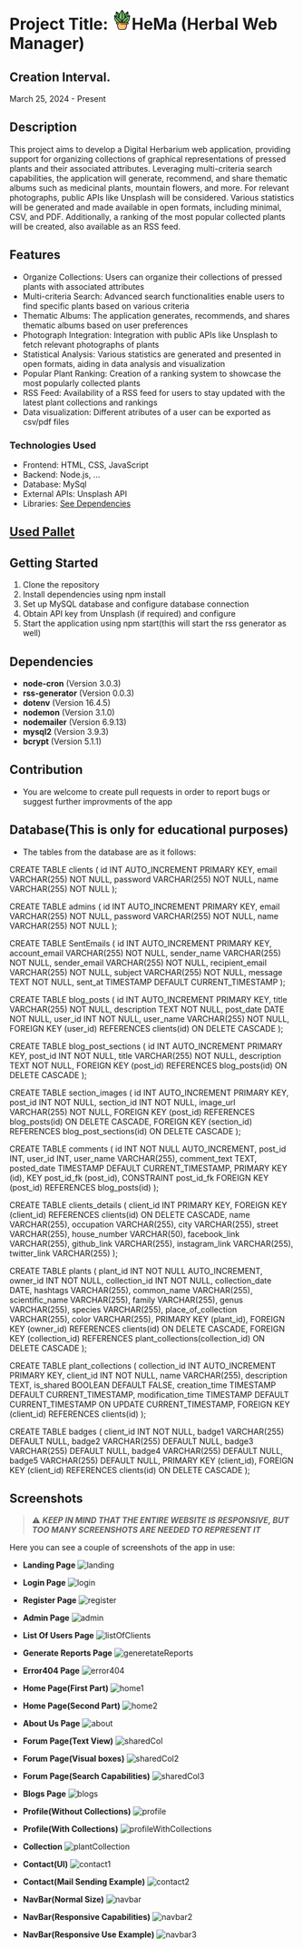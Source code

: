 # Project Title: <img src="images/website_Icon/plant.png" alt="Logo" width="35" style="margin-top: 10px;">HeMa (Herbal Web Manager)

## Creation Interval.
March 25, 2024 - Present

## Description
This project aims to develop a Digital Herbarium web application, providing support for organizing collections of graphical representations of pressed plants and their associated attributes. Leveraging multi-criteria search capabilities, the application will generate, recommend, and share thematic albums such as medicinal plants, mountain flowers, and more. For relevant photographs, public APIs like Unsplash will be considered.
Various statistics will be generated and made available in open formats, including minimal, CSV, and PDF. Additionally, a ranking of the most popular collected plants will be created, also available as an RSS feed.

## Features
- Organize Collections: Users can organize their collections of pressed plants with associated attributes
- Multi-criteria Search: Advanced search functionalities enable users to find specific plants based on various criteria
- Thematic Albums: The application generates, recommends, and shares thematic albums based on user preferences
- Photograph Integration: Integration with public APIs like Unsplash to fetch relevant photographs of plants
- Statistical Analysis: Various statistics are generated and presented in open formats, aiding in data analysis and visualization
- Popular Plant Ranking: Creation of a ranking system to showcase the most popularly collected plants
- RSS Feed: Availability of a RSS feed for users to stay updated with the latest plant collections and rankings
- Data visualization: Different atributes of a user can be exported as csv/pdf files

### Technologies Used
- Frontend: HTML, CSS, JavaScript
- Backend: Node.js, ...
- Database: MySql
- External APIs: Unsplash API
- Libraries: [See Dependencies](#dependencies)

## [Used Pallet](https://colorhunt.co/palette/49698958a399a8cd9fe2f4c5)

## Getting Started
1. Clone the repository
2. Install dependencies using npm install
3. Set up MySQL database and configure database connection
4. Obtain API key from Unsplash (if required) and configure
5. Start the application using npm start(this will start the rss generator as well)

## <a name="dependencies"></a>Dependencies  
- **node-cron** (Version 3.0.3)
- **rss-generator** (Version 0.0.3)
- **dotenv** (Version 16.4.5)
- **nodemon** (Version 3.1.0)
- **nodemailer** (Version 6.9.13)
- **mysql2** (Version 3.9.3)
- **bcrypt** (Version 5.1.1)

## Contribution
- You are welcome to create pull requests in order to report bugs or suggest further improvments of the app

## Database(This is only for educational purposes)

- The tables from the database are as it follows:

CREATE TABLE clients (
    id INT AUTO_INCREMENT PRIMARY KEY,
    email VARCHAR(255) NOT NULL,
    password VARCHAR(255) NOT NULL,
    name VARCHAR(255) NOT NULL
);

CREATE TABLE admins (
    id INT AUTO_INCREMENT PRIMARY KEY,
    email VARCHAR(255) NOT NULL,
    password VARCHAR(255) NOT NULL,
    name VARCHAR(255) NOT NULL
);

CREATE TABLE SentEmails (
    id INT AUTO_INCREMENT PRIMARY KEY,
    account_email VARCHAR(255) NOT NULL,
    sender_name VARCHAR(255) NOT NULL,
    sender_email VARCHAR(255) NOT NULL,
    recipient_email VARCHAR(255) NOT NULL,
    subject VARCHAR(255) NOT NULL,
    message TEXT NOT NULL,
    sent_at TIMESTAMP DEFAULT CURRENT_TIMESTAMP
);

CREATE TABLE blog_posts (
    id INT AUTO_INCREMENT PRIMARY KEY,
    title VARCHAR(255) NOT NULL,
    description TEXT NOT NULL,
    post_date DATE NOT NULL,
    user_id INT NOT NULL,
    user_name VARCHAR(255) NOT NULL,
    FOREIGN KEY (user_id) REFERENCES clients(id) ON DELETE CASCADE
);

CREATE TABLE blog_post_sections (
    id INT AUTO_INCREMENT PRIMARY KEY,
    post_id INT NOT NULL,
    title VARCHAR(255) NOT NULL,
    description TEXT NOT NULL,
    FOREIGN KEY (post_id) REFERENCES blog_posts(id) ON DELETE CASCADE
);

CREATE TABLE section_images (
    id INT AUTO_INCREMENT PRIMARY KEY,
    post_id INT NOT NULL,
    section_id INT NOT NULL,
    image_url VARCHAR(255) NOT NULL,
    FOREIGN KEY (post_id) REFERENCES blog_posts(id) ON DELETE CASCADE,
    FOREIGN KEY (section_id) REFERENCES blog_post_sections(id) ON DELETE CASCADE
);

CREATE TABLE comments (
    id INT NOT NULL AUTO_INCREMENT,
    post_id INT,
    user_id INT,
    user_name VARCHAR(255),
    comment_text TEXT,
    posted_date TIMESTAMP DEFAULT CURRENT_TIMESTAMP,
    PRIMARY KEY (id),
    KEY post_id_fk (post_id),
    CONSTRAINT post_id_fk FOREIGN KEY (post_id) REFERENCES blog_posts(id)
);

CREATE TABLE clients_details (
    client_id INT PRIMARY KEY,
    FOREIGN KEY (client_id) REFERENCES clients(id) ON DELETE CASCADE,
    name VARCHAR(255),
    occupation VARCHAR(255),
    city VARCHAR(255),
    street VARCHAR(255),
    house_number VARCHAR(50),
    facebook_link VARCHAR(255),
    github_link VARCHAR(255),
    instagram_link VARCHAR(255),
    twitter_link VARCHAR(255)
);

CREATE TABLE plants (
    plant_id INT NOT NULL AUTO_INCREMENT,
    owner_id INT NOT NULL,
    collection_id INT NOT NULL,
    collection_date DATE,
    hashtags VARCHAR(255),
    common_name VARCHAR(255),
    scientific_name VARCHAR(255),
    family VARCHAR(255),
    genus VARCHAR(255),
    species VARCHAR(255),
    place_of_collection VARCHAR(255),
    color VARCHAR(255),
    PRIMARY KEY (plant_id),
    FOREIGN KEY (owner_id)
        REFERENCES clients(id)
        ON DELETE CASCADE,
    FOREIGN KEY (collection_id)
        REFERENCES plant_collections(collection_id)
        ON DELETE CASCADE
);

CREATE TABLE plant_collections (
    collection_id INT AUTO_INCREMENT PRIMARY KEY,
    client_id INT NOT NULL,
    name VARCHAR(255),
    description TEXT,
    is_shared BOOLEAN DEFAULT FALSE,
    creation_time TIMESTAMP DEFAULT CURRENT_TIMESTAMP,
    modification_time TIMESTAMP DEFAULT CURRENT_TIMESTAMP ON UPDATE CURRENT_TIMESTAMP,
    FOREIGN KEY (client_id) REFERENCES clients(id)
);

CREATE TABLE badges (
    client_id INT NOT NULL,
    badge1 VARCHAR(255) DEFAULT NULL,
    badge2 VARCHAR(255) DEFAULT NULL,
    badge3 VARCHAR(255) DEFAULT NULL,
    badge4 VARCHAR(255) DEFAULT NULL,
    badge5 VARCHAR(255) DEFAULT NULL,
    PRIMARY KEY (client_id),
    FOREIGN KEY (client_id) REFERENCES clients(id) ON DELETE CASCADE
);

## Screenshots

> ⚠️ ***KEEP IN MIND THAT THE ENTIRE WEBSITE IS RESPONSIVE, BUT TOO MANY SCREENSHOTS ARE NEEDED TO REPRESENT IT***

Here you can see a couple of screenshots of the app in use:

- **Landing Page**
![landing](https://github.com/NovioAlexandruRosca/Proiect-Web-2024-HeMa-/assets/113398639/0eec0c83-96f8-4aa2-addf-2f79b859436d)

- **Login Page**
![login](https://github.com/NovioAlexandruRosca/Proiect-Web-2024-HeMa-/assets/113398639/4b426f0c-6425-4765-a787-5522a0fd0bf0)

- **Register Page**
![register](https://github.com/NovioAlexandruRosca/Proiect-Web-2024-HeMa-/assets/113398639/ed35cc4f-5e9f-4086-a960-7b1690c8334d)

- **Admin Page**
![admin](https://github.com/NovioAlexandruRosca/Proiect-Web-2024-HeMa-/assets/113398639/90631d86-fdd7-42f5-9bd9-495d25bee8d2)

- **List Of Users Page**
![listOfClients](https://github.com/NovioAlexandruRosca/Proiect-Web-2024-HeMa-/assets/113398639/9e8e46dc-007c-4676-974c-560991cb4e4a)

- **Generate Reports Page**
![generetateReports](https://github.com/NovioAlexandruRosca/Proiect-Web-2024-HeMa-/assets/113398639/1c18e8fb-6df6-42e6-a91b-75a7be77dfe8)

- **Error404 Page**
![error404](https://github.com/NovioAlexandruRosca/Proiect-Web-2024-HeMa-/assets/113398639/96924e32-c406-4076-a9c6-e5033dba6fc3)

- **Home Page(First Part)**
![home1](https://github.com/NovioAlexandruRosca/Proiect-Web-2024-HeMa-/assets/113398639/dfa2bc81-2283-4308-a303-657fb58261fb)
- **Home Page(Second Part)**
![home2](https://github.com/NovioAlexandruRosca/Proiect-Web-2024-HeMa-/assets/113398639/5d4beccc-f777-4899-97bb-3a09c38d27ee)

- **About Us Page**
![about](https://github.com/NovioAlexandruRosca/Proiect-Web-2024-HeMa-/assets/113398639/86174845-fbf9-482c-946a-aae20cc21502)

- **Forum Page(Text View)**
![sharedCol](https://github.com/NovioAlexandruRosca/Proiect-Web-2024-HeMa-/assets/113398639/0fca72fd-397b-43b2-9af6-34cc51fdcc2f)
- **Forum Page(Visual boxes)**
![sharedCol2](https://github.com/NovioAlexandruRosca/Proiect-Web-2024-HeMa-/assets/113398639/26566ea3-d9c9-46fa-9b6c-156ad963cc39)
- **Forum Page(Search Capabilities)**
![sharedCol3](https://github.com/NovioAlexandruRosca/Proiect-Web-2024-HeMa-/assets/113398639/c6ff682e-640c-408d-a2e5-551c8b82afa7)

- **Blogs Page**
![blogs](https://github.com/NovioAlexandruRosca/Proiect-Web-2024-HeMa-/assets/113398639/a3e9b475-6ae3-4def-9fed-fafa79ce297b)

- **Profile(Without Collections)**
![profile](https://github.com/NovioAlexandruRosca/Proiect-Web-2024-HeMa-/assets/113398639/9b3d524e-4da0-415a-8c0b-009f82e3e006)
- **Profile(With Collections)**
![profileWithCollections](https://github.com/NovioAlexandruRosca/Proiect-Web-2024-HeMa-/assets/113398639/0f71970d-8860-493e-97ce-c2cfe92774b9)

- **Collection**
![plantCollection](https://github.com/NovioAlexandruRosca/Proiect-Web-2024-HeMa-/assets/113398639/13cd3302-1da7-41d9-bb16-c2d097831a65)

- **Contact(UI)**
![contact1](https://github.com/NovioAlexandruRosca/Proiect-Web-2024-HeMa-/assets/113398639/662107cf-37ea-486f-813c-0abc3602fa9a)
- **Contact(Mail Sending Example)**
![contact2](https://github.com/NovioAlexandruRosca/Proiect-Web-2024-HeMa-/assets/113398639/b336a6cc-f6f0-4df4-8bd6-a1a04b5333be)

- **NavBar(Normal Size)**
![navbar](https://github.com/NovioAlexandruRosca/Proiect-Web-2024-HeMa-/assets/113398639/2fd5e5d3-7969-4d5f-8ab2-df2bf1d44cfd)
- **NavBar(Responsive Capabilities)**
![navbar2](https://github.com/NovioAlexandruRosca/Proiect-Web-2024-HeMa-/assets/113398639/35f75fd0-b6b7-4d06-a781-046da0422de5)
- **NavBar(Responsive Use Example)**
![navbar3](https://github.com/NovioAlexandruRosca/Proiect-Web-2024-HeMa-/assets/113398639/e2177a48-7963-4aca-9cb5-6c1c382b668c)



